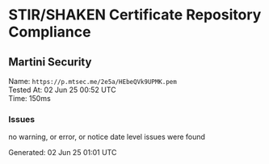 # STIR/SHAKEN Certificate Repository Compliance

## Martini Security

Name: `https://p.mtsec.me/2e5a/HEbeQVk9UPMK.pem`\
Tested At: 02 Jun 25 00:52 UTC\
Time: 150ms

### Issues

no warning, or error, or notice date level issues were found

Generated: 02 Jun 25 01:01 UTC
